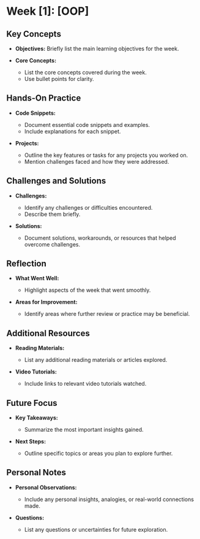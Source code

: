 # Week [1]: [OOP]

## Key Concepts

- **Objectives:** Briefly list the main learning objectives for the week.

- **Core Concepts:**
    - List the core concepts covered during the week.
    - Use bullet points for clarity.

## Hands-On Practice

- **Code Snippets:**
    - Document essential code snippets and examples.
    - Include explanations for each snippet.

- **Projects:**
    - Outline the key features or tasks for any projects you worked on.
    - Mention challenges faced and how they were addressed.

## Challenges and Solutions

- **Challenges:**
    - Identify any challenges or difficulties encountered.
    - Describe them briefly.

- **Solutions:**
    - Document solutions, workarounds, or resources that helped overcome challenges.

## Reflection

- **What Went Well:**
    - Highlight aspects of the week that went smoothly.

- **Areas for Improvement:**
    - Identify areas where further review or practice may be beneficial.

## Additional Resources

- **Reading Materials:**
    - List any additional reading materials or articles explored.

- **Video Tutorials:**
    - Include links to relevant video tutorials watched.

## Future Focus

- **Key Takeaways:**
    - Summarize the most important insights gained.

- **Next Steps:**
    - Outline specific topics or areas you plan to explore further.

## Personal Notes

- **Personal Observations:**
    - Include any personal insights, analogies, or real-world connections made.

- **Questions:**
    - List any questions or uncertainties for future exploration.

